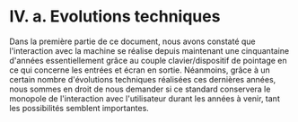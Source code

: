 # IV. a. Evolutions techniques

Dans la première partie de ce document, nous avons constaté que l'interaction avec la machine se réalise depuis maintenant une cinquantaine d'années essentiellement grâce au couple clavier/dispositif de pointage en ce qui concerne les entrées et écran en sortie. Néanmoins, grâce à un certain nombre d'évolutions techniques réalisées ces dernières années, nous sommes en droit de nous demander si ce standard conservera le monopole de l'interaction avec l'utilisateur durant les années à venir, tant les possibilités semblent importantes.

